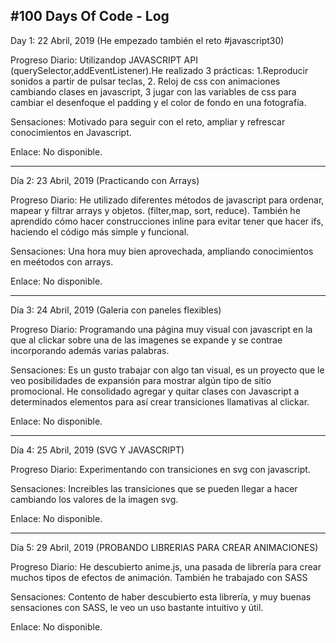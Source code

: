 #100 Days Of Code - Log
---

Day 1: 22 Abril, 2019 (He empezado también el reto #javascript30)

Progreso Diario: Utilizandop JAVASCRIPT API (querySelector,addEventListener).He realizado 3 prácticas: 1.Reproducir sonidos a partir de pulsar teclas, 2. Reloj de css con animaciones cambiando clases en javascript, 3 jugar con las variables de css para cambiar el desenfoque el padding y el color de fondo en una fotografía.

Sensaciones: Motivado para seguir con el reto, ampliar y refrescar conocimientos en Javascript.

Enlace: No disponible.

---
Día 2: 23 Abril, 2019 (Practicando con Arrays)

Progreso Diario: He utilizado diferentes métodos de javascript para ordenar, mapear y filtrar arrays y objetos.
(filter,map, sort, reduce). También he aprendido cómo hacer construcciones inline para evitar tener que hacer ifs, haciendo el código más simple y funcional.

Sensaciones: Una hora muy bien aprovechada, ampliando conocimientos en meétodos con arrays.

Enlace: No disponible.

---
Día 3: 24 Abril, 2019 (Galeria con paneles flexibles)

Progreso Diario: Programando una página muy visual con javascript en la que al clickar sobre una de las imagenes se expande y se contrae incorporando además varias palabras. 

Sensaciones: Es un gusto trabajar con algo tan visual, es un proyecto que le veo posibilidades de expansión para mostrar algún tipo de sitio promocional. He consolidado agregar y quitar clases con Javascript a determinados elementos para así crear transiciones llamativas al clickar.

Enlace: No disponible.

---
Día 4: 25 Abril, 2019 (SVG Y JAVASCRIPT)

Progreso Diario: Experimentando con transiciones en svg con javascript. 

Sensaciones: Increibles las transiciones que se pueden llegar a hacer cambiando los valores de la imagen svg.

Enlace: No disponible.

---

Día 5: 29 Abril, 2019 (PROBANDO LIBRERIAS PARA CREAR ANIMACIONES)

Progreso Diario: He descubierto anime.js, una pasada de librería para crear muchos tipos de efectos de animación. También he trabajado con SASS 

Sensaciones: Contento de haber descubierto esta librería, y muy buenas sensaciones con SASS, le veo un uso bastante intuitivo y útil.

Enlace: No disponible.


